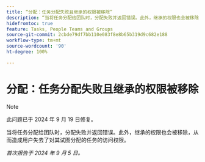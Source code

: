 ```yaml
---
title: “分配：任务分配失败且继承的权限被移除”
description: “当将任务分配给团队时，分配失败并返回错误。此外，继承的权限也会被移除，从而造成用户失去了对其试图分配的任务的访问权限。”
hidefromtoc: true
feature: Tasks, People Teams and Groups
source-git-commit: 2cbde79df7bb110e083f8e8b65b319d9c682e188
workflow-type: tm+mt
source-wordcount: '90'
ht-degree: 100%

---
```


# 分配：任务分配失败且继承的权限被移除

>[!NOTE]
>
>此问题已于 2024 年 9 月 19 日修复。

当将任务分配给团队时，分配失败并返回错误。此外，继承的权限也会被移除，从而造成用户失去了对其试图分配的任务的访问权限。

_首次报告于 2024 年 9 月 5 日。_
